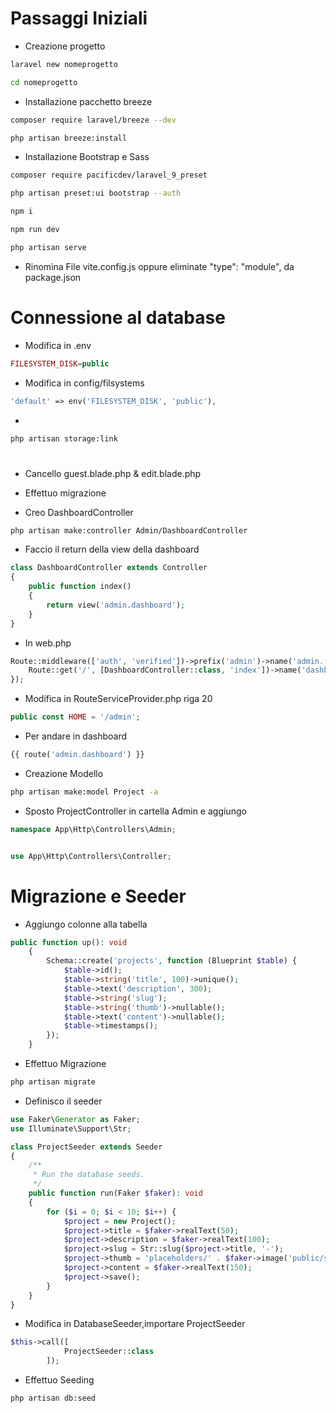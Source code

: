 # Passaggi Iniziali
- Creazione progetto
```bash
laravel new nomeprogetto

cd nomeprogetto
```
- Installazione pacchetto breeze
```bash
composer require laravel/breeze --dev

php artisan breeze:install
```

- Installazione Bootstrap e Sass
```bash
composer require pacificdev/laravel_9_preset

php artisan preset:ui bootstrap --auth

npm i

npm run dev

php artisan serve
```

- Rinomina File vite.config.js oppure eliminate "type": "module", da package.json


# Connessione al database

- Modifica in .env 
```php
FILESYSTEM_DISK=public
```


- Modifica in config/filsystems 
```php
'default' => env('FILESYSTEM_DISK', 'public'),
```

- 
```bash
php artisan storage:link
```


# 

- Cancello guest.blade.php & edit.blade.php

- Effettuo migrazione

- Creo DashboardController
```bash
php artisan make:controller Admin/DashboardController
```

- Faccio il return della view della dashboard

```php
class DashboardController extends Controller
{
    public function index()
    {
        return view('admin.dashboard');
    }
}
```

- In web.php 
```php
Route::middleware(['auth', 'verified'])->prefix('admin')->name('admin.')->group(function () {
    Route::get('/', [DashboardController::class, 'index'])->name('dashboard');
});
```

- Modifica in RouteServiceProvider.php riga 20
```php
public const HOME = '/admin';
```

- Per andare in dashboard
```php
{{ route('admin.dashboard') }}
```

- Creazione Modello
```bash
php artisan make:model Project -a
```

- Sposto ProjectController in cartella Admin e aggiungo
```php
namespace App\Http\Controllers\Admin;


use App\Http\Controllers\Controller;
```

# Migrazione e Seeder

- Aggiungo colonne alla tabella
```php
public function up(): void
    {
        Schema::create('projects', function (Blueprint $table) {
            $table->id();
            $table->string('title', 100)->unique();
            $table->text('description', 300);
            $table->string('slug');
            $table->string('thumb')->nullable();
            $table->text('content')->nullable();
            $table->timestamps();
        });
    }
```

- Effettuo Migrazione 
```bash
php artisan migrate
```

- Definisco il seeder
```php
use Faker\Generator as Faker;
use Illuminate\Support\Str;

class ProjectSeeder extends Seeder
{
    /**
     * Run the database seeds.
     */
    public function run(Faker $faker): void
    {
        for ($i = 0; $i < 10; $i++) {
            $project = new Project();
            $project->title = $faker->realText(50);
            $project->description = $faker->realText(100);
            $project->slug = Str::slug($project->title, '-');
            $project->thumb = 'placeholders/' . $faker->image('public/storage/placeholders', fullPath: false);
            $project->content = $faker->realText(150);
            $project->save();
        }
    }
}
```

- Modifica in DatabaseSeeder,importare ProjectSeeder
```php
$this->call([
            ProjectSeeder::class
        ]);
```

- Effettuo Seeding 
```bash
php artisan db:seed
```